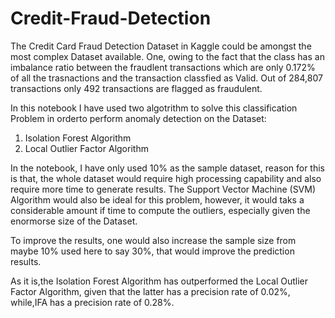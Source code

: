 # Credit-Fraud-Detection
The Credit Card Fraud Detection Dataset in Kaggle could be amongst the most complex Dataset available.
One, owing to the fact that the class has an imbalance ratio between the fraudlent transactions which are only
0.172% of all the trasnactions and the transaction classfied as Valid.
Out of 284,807 transactions only 492 transactions are flagged as fraudulent.

In this notebook I have used two algotrithm to solve this classification Problem
in orderto perform anomaly detection on the Dataset:
1. Isolation Forest Algorithm
2. Local Outlier Factor Algorithm

In the notebook, I have only used 10% as the sample dataset, reason for this is that,
the whole dataset would require high processing capability and also require more time to
generate results.
The Support Vector Machine (SVM) Algorithm would also be ideal for this problem, however,
it would taks a considerable amount if time to compute the outliers, 
especially given the enormorse size of the Dataset.

To improve the results, one would also increase the sample size from maybe 10% used here
to say 30%, that would improve the prediction results.

As it is,the Isolation Forest Algorithm has outperformed the Local Outlier Factor Algorithm,
given that the latter has a precision rate of 0.02%, while,IFA has a precision rate of 0.28%.
